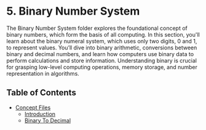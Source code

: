 # 5. Binary Number System

The Binary Number System folder explores the foundational concept of binary numbers, which form the basis of all computing. In this section, you'll learn about the binary numeral system, which uses only two digits, 0 and 1, to represent values. You’ll dive into binary arithmetic, conversions between binary and decimal numbers, and learn how computers use binary data to perform calculations and store information. Understanding binary is crucial for grasping low-level computing operations, memory storage, and number representation in algorithms.

## Table of Contents

- [Concept Files](#concept-files)
  - [Introduction](https://github.com/GarvitKumar854/Mastering-the-DSA/blob/main/05_Binary_Number_System/01.cpp)
  - [Binary To Decimal](https://github.com/GarvitKumar854/Mastering-the-DSA/blob/main/05_Binary_Number_System/02.2pp)

#